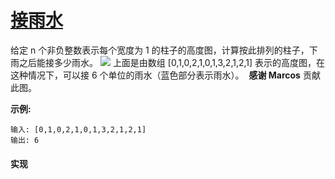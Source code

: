 # [接雨水](https://leetcode-cn.com/problems/trapping-rain-water/description/)

给定 n 个非负整数表示每个宽度为 1 的柱子的高度图，计算按此排列的柱子，下雨之后能接多少雨水。
<img src="https://leetcode-cn.com/static/images/problemset/rainwatertrap.png">
上面是由数组 [0,1,0,2,1,0,1,3,2,1,2,1] 表示的高度图，在这种情况下，可以接 6 个单位的雨水（蓝色部分表示雨水）。 
**感谢 Marcos** 贡献此图。

**示例:**
```
输入: [0,1,0,2,1,0,1,3,2,1,2,1]
输出: 6
```

#### 实现
